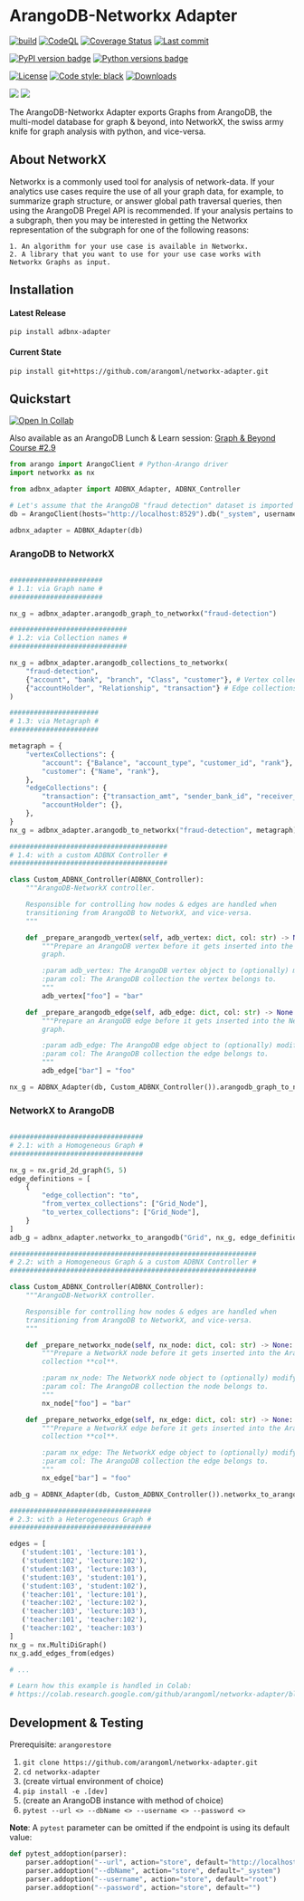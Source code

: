 # ArangoDB-Networkx Adapter
[![build](https://github.com/arangoml/networkx-adapter/actions/workflows/build.yml/badge.svg?branch=master)](https://github.com/arangoml/networkx-adapter/actions/workflows/build.yml)
[![CodeQL](https://github.com/arangoml/networkx-adapter/actions/workflows/analyze.yml/badge.svg?branch=master)](https://github.com/arangoml/networkx-adapter/actions/workflows/analyze.yml)
[![Coverage Status](https://coveralls.io/repos/github/arangoml/networkx-adapter/badge.svg?branch=master)](https://coveralls.io/github/arangoml/networkx-adapter)
[![Last commit](https://img.shields.io/github/last-commit/arangoml/networkx-adapter)](https://github.com/arangoml/networkx-adapter/commits/master)

[![PyPI version badge](https://img.shields.io/pypi/v/adbnx-adapter?color=3775A9&style=for-the-badge&logo=pypi&logoColor=FFD43B)](https://pypi.org/project/adbnx-adapter/)
[![Python versions badge](https://img.shields.io/pypi/pyversions/adbnx-adapter?color=3776AB&style=for-the-badge&logo=python&logoColor=FFD43B)](https://pypi.org/project/adbnx-adapter/)

[![License](https://img.shields.io/github/license/arangoml/networkx-adapter?color=9E2165&style=for-the-badge)](https://github.com/arangoml/networkx-adapter/blob/master/LICENSE)
[![Code style: black](https://img.shields.io/static/v1?style=for-the-badge&label=code%20style&message=black&color=black)](https://github.com/psf/black)
[![Downloads](https://img.shields.io/badge/dynamic/json?style=for-the-badge&color=282661&label=Downloads&query=total_downloads&url=https://api.pepy.tech/api/v2/projects/adbnx-adapter)](https://pepy.tech/project/adbnx-adapter)

<a href="https://www.arangodb.com/" rel="arangodb.com">![](https://raw.githubusercontent.com/arangoml/networkx-adapter/master/examples/assets/logos/ArangoDB_logo.png)</a>
<a href="https://networkx.org/" rel="networkx.org">![](https://raw.githubusercontent.com/arangoml/networkx-adapter/master/examples/assets/logos/networkx_logo.svg)</a>

The ArangoDB-Networkx Adapter exports Graphs from ArangoDB, the multi-model database for graph & beyond, into NetworkX, the swiss army knife for graph analysis with python, and vice-versa.



## About NetworkX

Networkx is a commonly used tool for analysis of network-data. If your analytics use cases require the use of all your graph data, for example, to summarize graph structure, or answer global path traversal queries, then using the ArangoDB Pregel API is recommended. If your analysis pertains to a subgraph, then you may be interested in getting the Networkx representation of the subgraph for one of the following reasons:

    1. An algorithm for your use case is available in Networkx.
    2. A library that you want to use for your use case works with Networkx Graphs as input.


## Installation

#### Latest Release
```
pip install adbnx-adapter
```
#### Current State
```
pip install git+https://github.com/arangoml/networkx-adapter.git
```


##  Quickstart

[![Open In Collab](https://colab.research.google.com/assets/colab-badge.svg)](https://colab.research.google.com/github/arangoml/networkx-adapter/blob/master/examples/ArangoDB_NetworkX_Adapter.ipynb)

Also available as an ArangoDB Lunch & Learn session: [Graph & Beyond Course #2.9](https://www.arangodb.com/resources/lunch-sessions/graph-beyond-lunch-break-2-9-introducing-the-arangodb-networkx-adapter/)

```py
from arango import ArangoClient # Python-Arango driver
import networkx as nx

from adbnx_adapter import ADBNX_Adapter, ADBNX_Controller

# Let's assume that the ArangoDB "fraud detection" dataset is imported to this endpoint
db = ArangoClient(hosts="http://localhost:8529").db("_system", username="root", password="")

adbnx_adapter = ADBNX_Adapter(db)
```

### ArangoDB to NetworkX
```py

#######################
# 1.1: via Graph name #
#######################

nx_g = adbnx_adapter.arangodb_graph_to_networkx("fraud-detection")

#############################
# 1.2: via Collection names #
#############################

nx_g = adbnx_adapter.arangodb_collections_to_networkx(
    "fraud-detection", 
    {"account", "bank", "branch", "Class", "customer"}, # Vertex collections
    {"accountHolder", "Relationship", "transaction"} # Edge collections
)

######################
# 1.3: via Metagraph #
######################

metagraph = {
    "vertexCollections": {
        "account": {"Balance", "account_type", "customer_id", "rank"},
        "customer": {"Name", "rank"},
    },
    "edgeCollections": {
        "transaction": {"transaction_amt", "sender_bank_id", "receiver_bank_id"},
        "accountHolder": {},
    },
}
nx_g = adbnx_adapter.arangodb_to_networkx("fraud-detection", metagraph)

#######################################
# 1.4: with a custom ADBNX Controller #
#######################################

class Custom_ADBNX_Controller(ADBNX_Controller):
    """ArangoDB-NetworkX controller.

    Responsible for controlling how nodes & edges are handled when
    transitioning from ArangoDB to NetworkX, and vice-versa.
    """

    def _prepare_arangodb_vertex(self, adb_vertex: dict, col: str) -> None:
        """Prepare an ArangoDB vertex before it gets inserted into the NetworkX
        graph.

        :param adb_vertex: The ArangoDB vertex object to (optionally) modify.
        :param col: The ArangoDB collection the vertex belongs to.
        """
        adb_vertex["foo"] = "bar"

    def _prepare_arangodb_edge(self, adb_edge: dict, col: str) -> None:
        """Prepare an ArangoDB edge before it gets inserted into the NetworkX
        graph.

        :param adb_edge: The ArangoDB edge object to (optionally) modify.
        :param col: The ArangoDB collection the edge belongs to.
        """
        adb_edge["bar"] = "foo"

nx_g = ADBNX_Adapter(db, Custom_ADBNX_Controller()).arangodb_graph_to_networkx("fraud-detection")
```

### NetworkX to ArangoDB
```py

#################################
# 2.1: with a Homogeneous Graph #
#################################

nx_g = nx.grid_2d_graph(5, 5)
edge_definitions = [
    {
        "edge_collection": "to",
        "from_vertex_collections": ["Grid_Node"],
        "to_vertex_collections": ["Grid_Node"],
    }
]
adb_g = adbnx_adapter.networkx_to_arangodb("Grid", nx_g, edge_definitions)

#############################################################
# 2.2: with a Homogeneous Graph & a custom ADBNX Controller #
#############################################################

class Custom_ADBNX_Controller(ADBNX_Controller):
    """ArangoDB-NetworkX controller.

    Responsible for controlling how nodes & edges are handled when
    transitioning from ArangoDB to NetworkX, and vice-versa.
    """

    def _prepare_networkx_node(self, nx_node: dict, col: str) -> None:
        """Prepare a NetworkX node before it gets inserted into the ArangoDB
        collection **col**.

        :param nx_node: The NetworkX node object to (optionally) modify.
        :param col: The ArangoDB collection the node belongs to.
        """
        nx_node["foo"] = "bar"

    def _prepare_networkx_edge(self, nx_edge: dict, col: str) -> None:
        """Prepare a NetworkX edge before it gets inserted into the ArangoDB
        collection **col**.

        :param nx_edge: The NetworkX edge object to (optionally) modify.
        :param col: The ArangoDB collection the edge belongs to.
        """
        nx_edge["bar"] = "foo"

adb_g = ADBNX_Adapter(db, Custom_ADBNX_Controller()).networkx_to_arangodb("Grid", nx_g, edge_definitions)

###################################
# 2.3: with a Heterogeneous Graph #
###################################

edges = [
   ('student:101', 'lecture:101'), 
   ('student:102', 'lecture:102'), 
   ('student:103', 'lecture:103'), 
   ('student:103', 'student:101'), 
   ('student:103', 'student:102'),
   ('teacher:101', 'lecture:101'),
   ('teacher:102', 'lecture:102'),
   ('teacher:103', 'lecture:103'),
   ('teacher:101', 'teacher:102'),
   ('teacher:102', 'teacher:103')
]
nx_g = nx.MultiDiGraph()
nx_g.add_edges_from(edges)

# ...

# Learn how this example is handled in Colab:
# https://colab.research.google.com/github/arangoml/networkx-adapter/blob/master/examples/ArangoDB_NetworkX_Adapter.ipynb#scrollTo=OuU0J7p1E9OM
```

##  Development & Testing

Prerequisite: `arangorestore`

1. `git clone https://github.com/arangoml/networkx-adapter.git`
2. `cd networkx-adapter`
3. (create virtual environment of choice)
4. `pip install -e .[dev]`
5. (create an ArangoDB instance with method of choice)
6. `pytest --url <> --dbName <> --username <> --password <>`

**Note**: A `pytest` parameter can be omitted if the endpoint is using its default value:
```python
def pytest_addoption(parser):
    parser.addoption("--url", action="store", default="http://localhost:8529")
    parser.addoption("--dbName", action="store", default="_system")
    parser.addoption("--username", action="store", default="root")
    parser.addoption("--password", action="store", default="")
```
